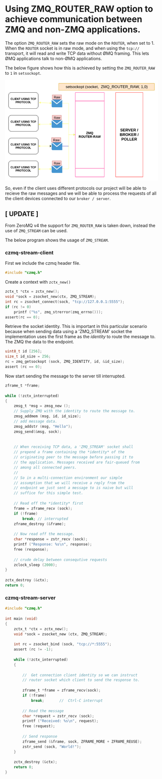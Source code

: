# Using ZMQ_ROUTER_RAW option to achieve communication between ZMQ and non-ZMQ applications.

The option `ZMQ_ROUTER_RAW` sets the raw mode on the `ROUTER`, when set to 1.
When the `ROUTER` socket is in raw mode, and when using the `tcp://` transport, it will read and write TCP data without ØMQ framing. This lets ØMQ applications talk to non-ØMQ applications.

The below figure shows how this is achieved by setting the `ZMQ_ROUTER_RAW` to `1` in `setsockopt`.

![Raw Router](./rawRouter.png)


So, even if the client uses different protocols our project will be able to recieve the raw messages and we will be able to process the requests of all the client devices connected to our `broker / server`.

## [ UPDATE ]
From ZeroMQ v4 the support for `ZMQ_ROUTER_RAW` is taken down, instead the use of `ZMQ_STREAM` can be used.

The below program shows the usage of `ZMQ_STREAM`.

### czmq-stream-client

First we include the czmq header file.

```c
#include "czmq.h"
```

Create a context with `zctx_new()`

```c
zctx_t *ctx = zctx_new();
void *sock = zsocket_new(ctx, ZMQ_STREAM);
int rc = zsocket_connect(sock, "tcp://127.0.0.1:5555");
if (rc != 0)
    printf ("%s", zmq_strerror(zmq_errno()));
assert(rc == 0);
```

Retrieve the socket identity. This is important in this particular scenario because when sending data using a 'ZMQ_STREAM' socket the implementation uses the first frame as the *identity* to route the message to. The ZMQ the data to the endpoint.

```c
uint8_t id [256];
size_t id_size = 256;
rc = zmq_getsockopt (sock, ZMQ_IDENTITY, id, &id_size);
assert (rc == 0);
```

Now start sending the message to the server till interrupted.

```c
zframe_t *frame;

while (!zctx_interrupted) 
{
    zmsg_t *msg = zmsg_new ();
    // Supply ZMQ with the identity to route the message to.
    zmsg_addmem (msg, id, id_size);
    // add message data.
    zmsg_addstr (msg, "Hello");
    zmsg_send(&msg, sock);


    // When receiving TCP data, a 'ZMQ_STREAM' socket shall 
    // prepend a frame containing the *identity* of the 
    // originating peer to the message before passing it to 
    // the application. Messages received are fair-queued from 
    // among all connected peers.
    //
    // So in a multi-connection environment our simple
    // assumption that we will receive a reply from the
    // endpoint we just sent a message to is naive but will
    // suffice for this simple test.

    // Read off the *identity* first
    frame = zframe_recv (sock);
    if (!frame)
        break; // interrupted
    zframe_destroy (&frame);

    // Now read off the message.
    char *response = zstr_recv (sock);
    printf ("Response: %s\n", response);
    free (response);

    // crude delay between consequtive requests
    zclock_sleep (2000);
}

zctx_destroy (&ctx);
return 0;
```

### czmq-stream-server

```c
#include "czmq.h"

int main (void)
{
    zctx_t *ctx = zctx_new();
    void *sock = zsocket_new (ctx, ZMQ_STREAM);

    int rc = zsocket_bind (sock, "tcp://*:5555");
    assert (rc != -1);

    while (!zctx_interrupted) 
    {

        //  Get connection client identity so we can instruct
        // router socket which client to send the response to.
        
        zframe_t *frame = zframe_recv(sock);
        if (!frame)
            break;       //  Ctrl-C interrupt

        // Read the message
        char *request = zstr_recv (sock);
        printf ("Received: %s\n", request);
        free (request);

        // Send response
        zframe_send (&frame, sock, ZFRAME_MORE + ZFRAME_REUSE);
        zstr_send (sock, "World!");
    }

    zctx_destroy (&ctx);
    return 0;
}
```